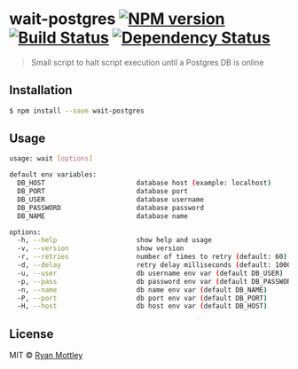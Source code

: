 # wait-postgres [![NPM version][npm-image]][npm-url] [![Build Status][travis-image]][travis-url] [![Dependency Status][daviddm-image]][daviddm-url]
> Small script to halt script execution until a Postgres DB is online

## Installation

```sh
$ npm install --save wait-postgres
```

## Usage

```sh
usage: wait [options]

default env variables:
  DB_HOST                       database host (example: localhost)
  DB_PORT                       database port
  DB_USER                       database username
  DB_PASSWORD                   database password
  DB_NAME                       database name

options:
  -h, --help                    show help and usage
  -v, --version                 show version
  -r, --retries                 number of times to retry (default: 60)
  -d, --delay                   retry delay milliseconds (default: 1000)
  -u, --user                    db username env var (default DB_USER)
  -p, --pass                    db password env var (default DB_PASSWORD)
  -n, --name                    db name env var (default DB_NAME)
  -P, --port                    db port env var (default DB_PORT)
  -H, --host                    db host env var (default DB_HOST)
```
## License

MIT © [Ryan Mottley]()


[npm-image]: https://badge.fury.io/js/wait-postgres.svg
[npm-url]: https://npmjs.org/package/wait-postgres
[travis-image]: https://travis-ci.com/ligerzero459/wait-postgres.svg?branch=master
[travis-url]: https://travis-ci.com/ligerzero459/wait-postgres
[daviddm-image]: https://david-dm.org/ligerzero459/wait-postgres.svg?theme=shields.io
[daviddm-url]: https://david-dm.org/ligerzero459/wait-postgres

